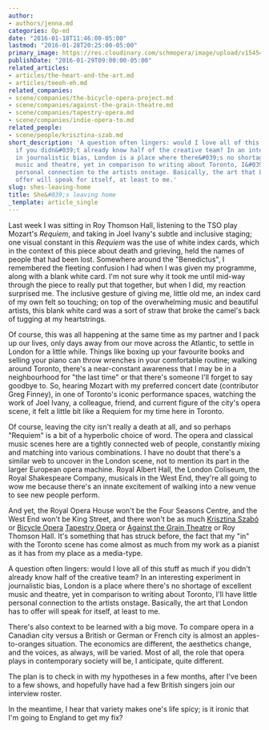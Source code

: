 ```yaml
---
author:
- authors/jenna.md
categories: Op-ed
date: "2016-01-18T11:46:00-05:00"
lastmod: "2016-01-28T20:25:00-05:00"
primary_image: https://res.cloudinary.com/schmopera/image/upload/v1545409169/media/webhook-uploads/1454030634731/DeathtoStock_London9Resized.jpg.jpg
publishDate: "2016-01-29T09:00:00-05:00"
related_articles:
- articles/the-heart-and-the-art.md
- articles/teeoh-eh.md
related_companies:
- scene/companies/the-bicycle-opera-project.md
- scene/companies/against-the-grain-theatre.md
- scene/companies/tapestry-opera.md
- scene/companies/indie-opera-to.md
related_people:
- scene/people/krisztina-szab.md
short_description: 'A question often lingers: would I love all of this stuff as much
  if you didn&#039;t already know half of the creative team? In an interesting experiment
  in journalistic bias, London is a place where there&#039;s no shortage of excellent
  music and theatre, yet in comparison to writing about Toronto, I&#039;ll have little
  personal connection to the artists onstage. Basically, the art that London has to
  offer will speak for itself, at least to me.'
slug: shes-leaving-home
title: She&#039;s leaving home
_template: article_single
---
```


Last week I was sitting in Roy Thomson Hall, listening to the TSO play Mozart's *Requiem*, and taking in Joel Ivany's subtle and inclusive staging; one visual constant in this *Requiem* was the use of white index cards, which in the context of this piece about death and grieving, held the names of people that had been lost. Somewhere around the "Benedictus", I remembered the fleeting confusion I had when I was given my programme, along with a blank white card. I'm not sure why it took me until mid-way through the piece to really put that together, but when I did, my reaction surprised me. The inclusive gesture of giving me, little old me, an index card of my own felt so touching; on top of the overwhelming music and beautiful artists, this blank white card was a sort of straw that broke the camel's back of tugging at my heartstrings.

Of course, this was all happening at the same time as my partner and I pack up our lives, only days away from our move across the Atlantic, to settle in London for a little while. Things like boxing up your favourite books and selling your piano can throw wrenches in your comfortable routine; walking around Toronto, there's a near-constant awareness that I may be in a neighbourhood for "the last time" or that there's someone I'll forget to say goodbye to. So, hearing Mozart with my preferred concert date (contributor Greg Finney), in one of Toronto's iconic performance spaces, watching the work of Joel Ivany, a colleague, friend, and current figure of the city's opera scene, it felt a little bit like a Requiem for my time here in Toronto.

Of course, leaving the city isn't really a death at all, and so perhaps "Requiem" is a bit of a hyperbolic choice of word. The opera and classical music scenes here are a tightly connected web of people, constantly mixing and matching into various combinations. I have no doubt that there's a similar web to uncover in the London scene, not to mention its part in the larger European opera machine. Royal Albert Hall, the London Coliseum, the Royal Shakespeare Company, musicals in the West End, they're all going to wow me because there's an innate excitement of walking into a new venue to see new people perform.

And yet, the Royal Opera House won't be the Four Seasons Centre, and the West End won't be King Street, and there won't be as much [Krisztina Szabó](/scene/people/krisztina-szabo/) or [Bicycle Opera](/scene/companies/the-bicycle-opera-project/) [Tapestry Opera](/scene/companies/tapestry-opera/) or [Against the Grain Theatre](/scene/companies/against-the-grain-theatre/) or Roy Thomson Hall. It's something that has struck before, the fact that my "in" with the Toronto scene has come almost as much from my work as a pianist as it has from my place as a media-type. 

A question often lingers: would I love all of this stuff as much if you didn't already know half of the creative team? In an interesting experiment in journalistic bias, London is a place where there's no shortage of excellent music and theatre, yet in comparison to writing about Toronto, I'll have little personal connection to the artists onstage. Basically, the art that London has to offer will speak for itself, at least to me.

There's also context to be learned with a big move. To compare opera in a Canadian city versus a British or German or French city is almost an apples-to-oranges situation. The economics are different, the aesthetics change, and the voices, as always, will be varied. Most of all, the role that opera plays in contemporary society will be, I anticipate, quite different. 

The plan is to check in with my hypotheses in a few months, after I've been to a few shows, and hopefully have had a few British singers join our interview roster.

In the meantime, I hear that variety makes one's life spicy; is it ironic that I'm going to England to get my fix? 
